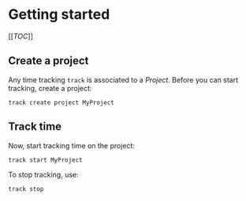 # Getting started

[[_TOC_]]

## Create a project

Any time tracking `track` is associated to a *Project*.
Before you can start tracking, create a project:

```shell
track create project MyProject
```

## Track time

Now, start tracking time on the project:

```shell
track start MyProject
```

To stop tracking, use:

```shell
track stop
```
